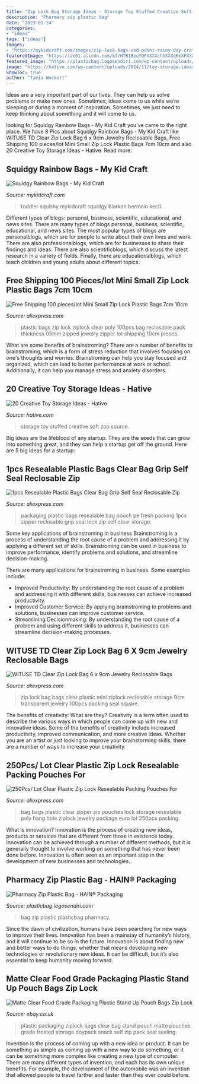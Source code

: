 ```yaml
---
title: "Zip Lock Bag Storage Ideas - Storage Toy Stuffed Creative Soft Zoo Source"
description: "Pharmacy zip plastic bag"
date: "2023-01-24"
categories:
- "ideas"
tags: ["ideas"]
images:
- "https://mykidcraft.com/images/zip-lock-bags-and-paint-rainy-day-craft-idea-toddler-craft-no-mess-preschooler-craft-no-mess-squishy-paint-bags16.jpg"
featuredImage: "https://ae01.alicdn.com/kf/HTB1BeuYOFXXXXchXXXXq6xXFXXXt/WITUSE-TD-Clear-Zip-Lock-Bag-6-x-9cm-Jewelry-Reclosable-Bags-transparent-zip-bag-mini.jpg"
featured_image: "https://plasticbag.logosendiri.com/wp-content/uploads/2018/12/pharmacy-zip-bag.png"
image: "https://hative.com/wp-content/uploads/2014/11/toy-storage-ideas/2-stuffed-toy-storage.jpg"
ShowToc: true
author: "Tamia Wuckert"
---
```



Ideas are a very important part of our lives. They can help us solve problems or make new ones. Sometimes, ideas come to us while we’re sleeping or during a moment of inspiration. Sometimes, we just need to keep thinking about something and it will come to us.

	

		
looking for Squidgy Rainbow Bags - My Kid Craft you've came to the right place. We have 8 Pics about Squidgy Rainbow Bags - My Kid Craft like WITUSE TD Clear Zip Lock Bag 6 x 9cm Jewelry Reclosable Bags, Free Shipping 100 pieces/lot Mini Small Zip Lock Plastic Bags 7cm 10cm and also 20 Creative Toy Storage Ideas - Hative. Read more:
		
    
## Squidgy Rainbow Bags - My Kid Craft

<img loading=lazy src="https://mykidcraft.com/images/zip-lock-bags-and-paint-rainy-day-craft-idea-toddler-craft-no-mess-preschooler-craft-no-mess-squishy-paint-bags16.jpg" onerror="this.onerror=null;this.src='https://tse4.mm.bing.net/th?id=OIP.W537bYPPt4i5hQornz45egHaJ4&amp;pid=15.1';" alt="Squidgy Rainbow Bags - My Kid Craft">

_Source: mykidcraft.com_

>toddler squishy mykidcraft squidgy biarkan bermain kecil. 

	

Different types of blogs: personal, business, scientific, educational, and news sites.
There are many types of blogs personal, business, scientific, educational, and news sites. The most popular types of blogs are personalblogs, which are for people to write about their own lives and work. There are also professionalblogs, which are for businesses to share their findings and ideas. There are also scientificblogs, which discuss the latest research in a variety of fields. Finally, there are educationalblogs, which teach children and young adults about different topics.

    
## Free Shipping 100 Pieces/lot Mini Small Zip Lock Plastic Bags 7cm 10cm

<img loading=lazy src="https://ae01.alicdn.com/kf/HTB1xQU1OFXXXXX7XFXXq6xXFXXXZ/Free-Shipping-100-pieces-lot-Mini-Small-Zip-Lock-Plastic-Bags-7cm-10cm-Clear-Plastic-Bags.jpg" onerror="this.onerror=null;this.src='https://tse2.mm.bing.net/th?id=OIP.nIogQYHGSbe9K-3Nh3p7vQHaHa&amp;pid=15.1';" alt="Free Shipping 100 pieces/lot Mini Small Zip Lock Plastic Bags 7cm 10cm">

_Source: aliexpress.com_

>plastic bags zip lock ziplock clear poly 100pcs bag reclosable pack thickness 05mm zipped jewelry zipper lot shipping 10cm pieces. 

	

What are some benefits of brainstroming?
There are a number of benefits to brainstroming, which is a form of stress reduction that involves focusing on one's thoughts and worries. Brainstroming can help you stay focused and organized, which can lead to better performance at work or school. Additionally, it can help you manage stress and anxiety disorders.

    
## 20 Creative Toy Storage Ideas - Hative

<img loading=lazy src="https://hative.com/wp-content/uploads/2014/11/toy-storage-ideas/2-stuffed-toy-storage.jpg" onerror="this.onerror=null;this.src='https://tse4.mm.bing.net/th?id=OIP.ZwBhsPzn6f4xPfnzw_ZpXgHaJ4&amp;pid=15.1';" alt="20 Creative Toy Storage Ideas - Hative">

_Source: hative.com_

>storage toy stuffed creative soft zoo source. 

	

Big ideas are the lifeblood of any startup. They are the seeds that can grow into something great, and they can help a startup get off the ground. Here are 5 big ideas for a startup: 

    
## 1pcs Resealable Plastic Bags Clear Bag Grip Self Seal Reclosable Zip

<img loading=lazy src="https://ae01.alicdn.com/kf/HTB1SLnSkRjTBKNjSZFwq6AG4XXak/1pcs-Resealable-Plastic-Bags-Clear-Bag-Grip-Self-Seal-Reclosable-Zip-Lock-Bag-Zipper-Fresh-Food.jpg" onerror="this.onerror=null;this.src='https://tse4.mm.bing.net/th?id=OIP.v9-9btRu1AgA_bZ3dI_pkgHaHa&amp;pid=15.1';" alt="1pcs Resealable Plastic Bags Clear Bag Grip Self Seal Reclosable Zip">

_Source: aliexpress.com_

>packaging plastic bags resealable bag pouch pe fresh packing 1pcs zipper reclosable grip seal lock zip self clear storage. 

	

Some key applications of brainstroming in business
Brainstroming is a process of understanding the root cause of a problem and addressing it by applying a different set of skills. Brainstroming can be used in business to improve performance, identify problems and solutions, and streamline decision-making.

There are many applications for brainstroming in business. Some examples include: 

- Improved Productivity: By understanding the root cause of a problem and addressing it with different skills, businesses can achieve increased productivity.
- Improved Customer Service: By applying brainstroming to problems and solutions, businesses can improve customer service.
- Streamlining Decisionmaking: By understanding the root cause of a problem and using different skills to address it, businesses can streamline decision-making processes.

    
## WITUSE TD Clear Zip Lock Bag 6 X 9cm Jewelry Reclosable Bags

<img loading=lazy src="https://ae01.alicdn.com/kf/HTB1BeuYOFXXXXchXXXXq6xXFXXXt/WITUSE-TD-Clear-Zip-Lock-Bag-6-x-9cm-Jewelry-Reclosable-Bags-transparent-zip-bag-mini.jpg" onerror="this.onerror=null;this.src='https://tse3.mm.bing.net/th?id=OIP.U91870ujyZgXM8fOaiJMOAHaHa&amp;pid=15.1';" alt="WITUSE TD Clear Zip Lock Bag 6 x 9cm Jewelry Reclosable Bags">

_Source: aliexpress.com_

>zip lock bag bags clear plastic mini ziplock reclosable storage 9cm transparent jewelry 100pcs packing seal square. 

	

The benefits of creativity: What are they?
Creativity is a term often used to describe the various ways in which people can come up with new and innovative ideas. Some of the benefits of creativity include increased productivity, improved communication, and more creative ideas. Whether you are an artist or just looking to improve your brainstorming skills, there are a number of ways to increase your creativity.

    
## 250Pcs/ Lot Clear Plastic Zip Lock Resealable Packing Pouches For

<img loading=lazy src="https://ae01.alicdn.com/kf/HTB1jS4vQpXXXXbGXFXXq6xXFXXX8/250Pcs-Lot-Clear-Plastic-Zip-Lock-Resealable-Packing-Pouches-For-Jewelry-Storage-Zipper-Poly-Package-Bag.jpg" onerror="this.onerror=null;this.src='https://tse2.mm.bing.net/th?id=OIP.i3_2l_20gaU26SaLBDhjkAHaHa&amp;pid=15.1';" alt="250Pcs/ Lot Clear Plastic Zip Lock Resealable Packing Pouches For">

_Source: aliexpress.com_

>bag bags plastic clear zipper zip pouches lock storage resealable poly hang hole ziplock jewelry package euro lot 250pcs packing. 

	

What is innovation?
Innovation is the process of creating new ideas, products or services that are different from those in existence today. Innovation can be achieved through a number of different methods, but it is generally thought to involve working on something that has never been done before. Innovation is often seen as an important step in the development of new businesses and technologies.

    
## Pharmacy Zip Plastic Bag - HAIN® Packaging

<img loading=lazy src="https://plasticbag.logosendiri.com/wp-content/uploads/2018/12/pharmacy-zip-bag.png" onerror="this.onerror=null;this.src='https://tse4.mm.bing.net/th?id=OIP.W2FoBGKDB2yIl1hXtKEMMAHaGu&amp;pid=15.1';" alt="Pharmacy Zip Plastic Bag - HAIN® Packaging">

_Source: plasticbag.logosendiri.com_

>bag zip plastic plasticbag pharmacy. 

	

Since the dawn of civilization, humans have been searching for new ways to improve their lives. Innovation has been a mainstay of humanity’s history, and it will continue to be so in the future. Innovation is about finding new and better ways to do things, whether that means developing new technologies or revolutionary new ideas. It can be difficult, but it’s also essential to keep humanity moving forward.

    
## Matte Clear Food Grade Packaging Plastic Stand Up Pouch Bags Zip Lock

<img loading=lazy src="https://i.ebayimg.com/images/i/321922133657-0-1/s-l1000.jpg" onerror="this.onerror=null;this.src='https://tse1.mm.bing.net/th?id=OIP.iJNpeQboTUWqrOU42FkNMgHaHa&amp;pid=15.1';" alt="Matte Clear Food Grade Packaging Plastic Stand Up Pouch Bags Zip Lock">

_Source: ebay.co.uk_

>plastic packaging ziplock bags clear bag stand pouch matte pouches grade frosted storage doypack snack self zip pack seal sealing. 

	

Invention is the process of coming up with a new idea or product. It can be something as simple as coming up with a new way to do something, or it can be something more complex like creating a new type of computer. There are many different types of invention, and each has its own unique benefits. For example, the development of the automobile was an invention that allowed people to travel farther and faster than they ever could before.

